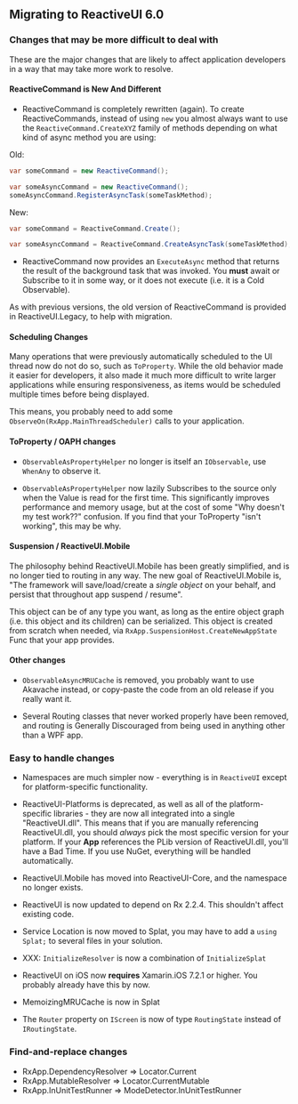 ## Migrating to ReactiveUI 6.0

### Changes that may be more difficult to deal with

These are the major changes that are likely to affect application developers
in a way that may take more work to resolve.

#### ReactiveCommand is New And Different

* ReactiveCommand is completely rewritten (again). To create ReactiveCommands,
  instead of using `new` you almost always want to use
  the `ReactiveCommand.CreateXYZ` family of methods depending on what kind of
  async method you are using:

Old:

```cs
var someCommand = new ReactiveCommand();

var someAsyncCommand = new ReactiveCommand();
someAsyncCommand.RegisterAsyncTask(someTaskMethod);
```

New:

```cs
var someCommand = ReactiveCommand.Create();

var someAsyncCommand = ReactiveCommand.CreateAsyncTask(someTaskMethod);
```

* ReactiveCommand now provides an `ExecuteAsync` method that returns the
  result of the background task that was invoked. You **must** await or
  Subscribe to it in some way, or it does not execute (i.e. it is a Cold
  Observable).

As with previous versions, the old version of ReactiveCommand is provided in
ReactiveUI.Legacy, to help with migration. 

#### Scheduling Changes

Many operations that were previously automatically scheduled to the UI thread
now do not do so, such as `ToProperty`. While the old behavior made it easier
for developers, it also made it much more difficult to write larger
applications while ensuring responsiveness, as items would be scheduled
multiple times before being displayed.

This means, you probably need to add some `ObserveOn(RxApp.MainThreadScheduler)` 
calls to your application.

#### ToProperty / OAPH changes

* `ObservableAsPropertyHelper` no longer is itself an `IObservable`, use
  `WhenAny` to observe it.

* `ObservableAsPropertyHelper` now lazily Subscribes to the source only when
  the Value is read for the first time. This significantly improves
  performance and memory usage, but at the cost of some "Why doesn't my test
  work??" confusion. If you find that your ToProperty "isn't working", this
  may be why.

#### Suspension / ReactiveUI.Mobile

The philosophy behind ReactiveUI.Mobile has been greatly simplified, and is no
longer tied to routing in any way. The new goal of ReactiveUI.Mobile is, "The
framework will save/load/create a *single object* on your behalf, and persist
that throughout app suspend / resume". 

This object can be of any type you want, as long as the entire object graph
(i.e. this object and its children) can be serialized. This object is created
from scratch when needed, via `RxApp.SuspensionHost.CreateNewAppState` Func
that your app provides. 

#### Other changes

* `ObservableAsyncMRUCache` is removed, you probably want to use Akavache
  instead, or copy-paste the code from an old release if you really want it.

* Several Routing classes that never worked properly have been removed, and
  routing is Generally Discouraged from being used in anything other than a
  WPF app.

### Easy to handle changes

* Namespaces are much simpler now - everything is in `ReactiveUI` except for
  platform-specific functionality.

* ReactiveUI-Platforms is deprecated, as well as all of the platform-specific
  libraries - they are now all integrated into a single "ReactiveUI.dll". This
  means that if you are manually referencing ReactiveUI.dll, you should
  *always* pick the most specific version for your platform. If your **App**
  references the PLib version of ReactiveUI.dll, you'll have a Bad Time. If
  you use NuGet, everything will be handled automatically.

* ReactiveUI.Mobile has moved into ReactiveUI-Core, and the namespace no
  longer exists.

* ReactiveUI is now updated to depend on Rx 2.2.4. This shouldn't affect
  existing code.

* Service Location is now moved to Splat, you may have to add a `using Splat;`
  to several files in your solution.

* XXX: `InitializeResolver` is now a combination of `InitializeSplat`

* ReactiveUI on iOS now **requires** Xamarin.iOS 7.2.1 or higher. You probably
  already have this by now.

* MemoizingMRUCache is now in Splat

* The `Router` property on `IScreen` is now of type `RoutingState` instead of
  `IRoutingState`.

### Find-and-replace changes

* RxApp.DependencyResolver => Locator.Current
* RxApp.MutableResolver => Locator.CurrentMutable
* RxApp.InUnitTestRunner => ModeDetector.InUnitTestRunner
